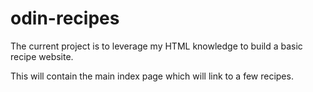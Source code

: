 # odin-recipes
The current project is to leverage my HTML knowledge to build a basic recipe website. 

This will contain the main index page which will link to a few recipes. 